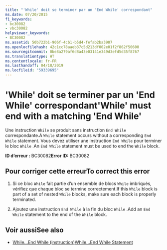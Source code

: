 ```yaml
---
title: "'While' doit se terminer par un 'End While' correspondant"
ms.date: 07/20/2015
f1_keywords:
- bc30082
- vbc30082
helpviewer_keywords:
- BC30082
ms.assetid: 50b722b1-906f-4cb1-b5d4-fefab2ba3907
ms.openlocfilehash: 42c1cc78aaeb37c5d213df002e01f2f862f50600
ms.sourcegitcommit: 0be8a279af6d8a43e03141e349d3efd5d35f8767
ms.translationtype: HT
ms.contentlocale: fr-FR
ms.lasthandoff: 04/18/2019
ms.locfileid: "59339695"
---
```

# <a name="while-must-end-with-a-matching-end-while"></a><span data-ttu-id="e6eb4-102">'While' doit se terminer par un 'End While' correspondant</span><span class="sxs-lookup"><span data-stu-id="e6eb4-102">'While' must end with a matching 'End While'</span></span>
<span data-ttu-id="e6eb4-103">Une instruction `While` se produit sans instruction `End While` correspondante.</span><span class="sxs-lookup"><span data-stu-id="e6eb4-103">A `While` statement occurs without a corresponding `End While` statement.</span></span> <span data-ttu-id="e6eb4-104">Vous devez utiliser une instruction `End While` pour terminer le bloc `While` .</span><span class="sxs-lookup"><span data-stu-id="e6eb4-104">An `End While` statement must be used to end the `While` block.</span></span>  
  
 <span data-ttu-id="e6eb4-105">**ID d’erreur :** BC30082</span><span class="sxs-lookup"><span data-stu-id="e6eb4-105">**Error ID:** BC30082</span></span>  
  
## <a name="to-correct-this-error"></a><span data-ttu-id="e6eb4-106">Pour corriger cette erreur</span><span class="sxs-lookup"><span data-stu-id="e6eb4-106">To correct this error</span></span>  
  
1. <span data-ttu-id="e6eb4-107">Si ce bloc `While` fait partie d’un ensemble de blocs `While` imbriqués, vérifiez que chaque bloc se termine correctement.</span><span class="sxs-lookup"><span data-stu-id="e6eb4-107">If this `While` block is part of a set of nested `While` blocks, make sure each block is properly terminated.</span></span>  
  
2. <span data-ttu-id="e6eb4-108">Ajoutez une instruction `End While` à la fin du bloc `While` .</span><span class="sxs-lookup"><span data-stu-id="e6eb4-108">Add an `End While` statement to the end of the `While` block.</span></span>  
  
## <a name="see-also"></a><span data-ttu-id="e6eb4-109">Voir aussi</span><span class="sxs-lookup"><span data-stu-id="e6eb4-109">See also</span></span>

- [<span data-ttu-id="e6eb4-110">While...End While (instruction)</span><span class="sxs-lookup"><span data-stu-id="e6eb4-110">While...End While Statement</span></span>](../../visual-basic/language-reference/statements/while-end-while-statement.md)
